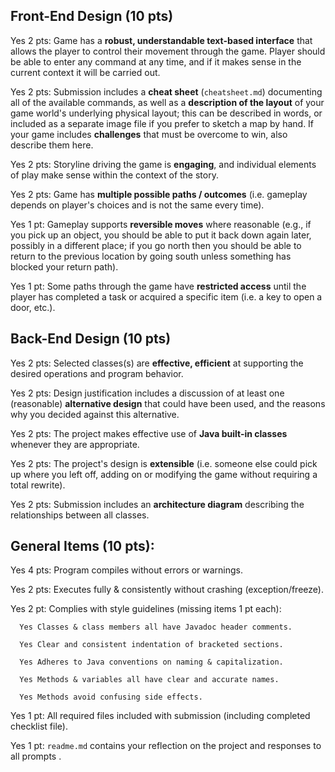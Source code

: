 ## Front-End Design (10 pts)

Yes 2 pts: Game has a **robust, understandable text-based interface** that allows the player to control their movement through the game.  Player should be able to enter any command at any time, and if it makes sense in the current context it will be carried out.

Yes 2 pts: Submission includes a **cheat sheet** (`cheatsheet.md`) documenting all of the available commands, as well as a **description of the layout** of your game world's underlying physical layout; this can be described in words, or included as a separate image file if you prefer to sketch a map by hand.  If your game includes **challenges** that must be overcome to win, also describe them here.

Yes 2 pts: Storyline driving the game is **engaging**, and individual elements of play make sense within the context of the story.

Yes 2 pts: Game has **multiple possible paths / outcomes** (i.e. gameplay depends on player's choices and is not the same every time).

Yes 1 pt: Gameplay supports **reversible moves** where reasonable (e.g., if you pick up an object, you should be able to put it back down again later, possibly in a different place; if you go north then you should be able to return to the previous location by going south unless something has blocked your return path).

Yes 1 pt: Some paths through the game have **restricted access** until the player has completed a task or acquired a specific item (i.e. a key to open a door, etc.).


## Back-End Design (10 pts)

Yes 2 pts: Selected classes(s) are **effective, efficient** at supporting the desired operations and program behavior.

Yes 2 pts: Design justification includes a discussion of at least one (reasonable) **alternative design** that could have been used, and the reasons why you decided against this alternative.

Yes 2 pts: The project makes effective use of **Java built-in classes** whenever they are appropriate.

Yes 2 pts: The project's design is **extensible** (i.e. someone else could pick up where you left off, adding on or modifying the game without requiring a total rewrite).

Yes 2 pts: Submission includes an **architecture diagram** describing the relationships between all classes.


## General Items (10 pts):
Yes 4 pts: Program compiles without errors or warnings.

Yes 2 pts: Executes fully & consistently without crashing (exception/freeze).

Yes 2 pt: Complies with style guidelines (missing items 1 pt each):

      Yes Classes & class members all have Javadoc header comments.

      Yes Clear and consistent indentation of bracketed sections.

      Yes Adheres to Java conventions on naming & capitalization.

      Yes Methods & variables all have clear and accurate names.

      Yes Methods avoid confusing side effects.

Yes 1 pt: All required files included with submission (including completed checklist file).

Yes 1 pt: `readme.md` contains your reflection on the project and responses to all prompts .
